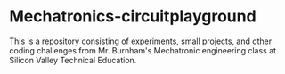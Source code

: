 # Mechatronics-circuitplayground



This is a repository consisting of experiments, small projects, and other coding challenges from Mr. Burnham's Mechatronic engineering class at Silicon Valley Technical Education.
